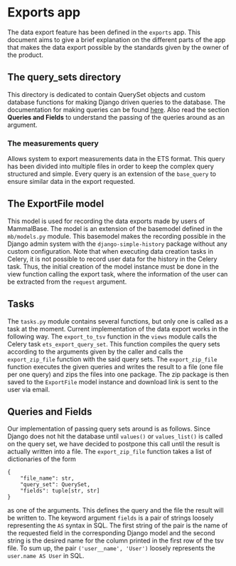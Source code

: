 # Exports app

The data export feature has been defined in the `exports` app. This document aims to give a brief explanation on the
different parts of the app that makes the data export possible by the standards given by the owner of the product.


## The query_sets directory

This directory is dedicated to contain QuerySet objects and custom database functions for making Django driven queries
to the database. The documentation for making queries can be found 
[here](https://docs.djangoproject.com/en/3.2/topics/db/queries/). Also read the section **Queries and Fields** to 
understand the passing of the queries around as an argument.


### The measurements query

Allows system to export measurements data in the ETS format. This query has been divided into multiple files in order
to keep the complex query structured and simple. Every query is an extension of the `base_query` to ensure similar data 
in the export requested.


## The ExportFile model

This model is used for recording the data exports made by users of MammalBase. The model is an extension of the 
basemodel defined in the `mb/models.py` module. This basemodel makes the recording possible in the Django
admin system with the `django-simple-history` package without any custom configuration. Note that when executing data
creation tasks in Celery, it is not possible to record user data for the history in the Celery task. Thus, the initial
creation of the model instance must be done in the view function calling the export task, where the information of the 
user can be extracted from the `request` argument. 


## Tasks

The `tasks.py` module contains several functions, but only one is called as a task at the moment. Current implementation
of the data export works in the following way. The `export_to_tsv` function in the `views` module calls the Celery task 
`ets_export_query_set`. This function compiles the query sets according to the arguments given by the caller and calls 
the `export_zip_file` function with the said query sets. The `export_zip_file` function executes the given queries and 
writes the result to a file (one file per one query) and zips the files into one package. The zip package is then
saved to the `ExportFile` model instance and download link is sent to the user via email.


## Queries and Fields

Our implementation of passing query sets around is as follows. Since Django does not hit the database until
`values()` or `values_list()` is called on the query set, we have decided to postpone this call until the result is 
actually written into a file. The `export_zip_file` function takes a list of dictionaries of the form
```
{
    "file_name": str,
    "query_set": QuerySet,
    "fields": tuple[str, str]
}
```
as one of the arguments. This defines the query and the file the result will be written to. The keyword argument 
`fields` is a pair of strings loosely representing the `AS` syntax in SQL. The first string of the pair is the name of 
the requested field in the corresponding Django model and the second string is the desired name for the column printed 
in the first row of the tsv file. To sum up, the pair `('user__name', 'User')` loosely represents the 
`user.name AS User` in SQL.

